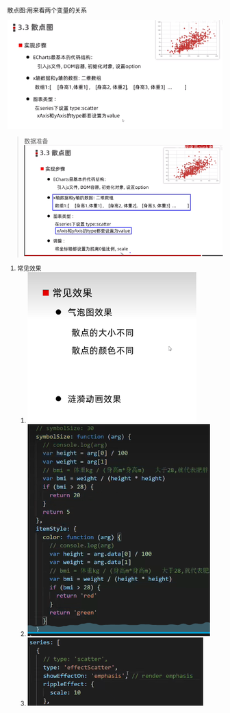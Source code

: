散点图:用来看两个变量的关系

![](2023-02-20-22-16-10.png)
> 数据准备
> ![](2023-02-20-22-26-22.png)

1. 常见效果
   1. ![](2023-02-20-23-31-33.png)
   2. ![](2023-02-20-23-42-07.png)
   3. ![](2023-02-20-23-42-34.png)

